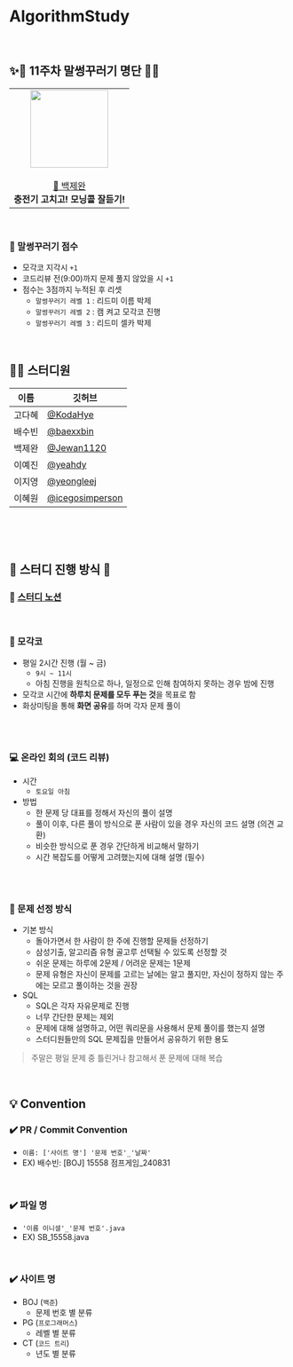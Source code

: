 # AlgorithmStudy

<br>

## ✨🔫 11주차 말썽꾸러기 명단 🔫✨

<table>
    <tr>
        <td height="140px" align="center">
            <a href="https://github.com/Jewan1120">
                <img src="https://avatars.githubusercontent.com/Jewan1120" width="140px" /> 
                <br><br> 🤪 백제완 
            </a>
            <br><strong>충전기 고치고! 모닝콜 잘듣기!</strong>
        </td>
    </tr>
</table>

<br>

### 🤪 말썽꾸러기 점수
- 모각코 지각시 `+1`
- 코드리뷰 전(9:00)까지 문제 풀지 않았을 시 `+1`
- 점수는 3점까지 누적된 후 리셋
   - `말썽꾸러기 레벨 1` : 리드미 이름 박제
   - `말썽꾸러기 레벨 2` : 캠 켜고 모각코 진행
   - `말썽꾸러기 레벨 3` : 리드미 셀카 박제 

<br>

## 👨‍💻 스터디원

| 이름  |깃허브|
|-----|---|
| 고다혜 |[@KodaHye](https://github.com/KodaHye)|
| 배수빈 |[@baexxbin](https://github.com/baexxbin)|
| 백제완 |[@Jewan1120](https://github.com/Jewan1120)|
| 이예진 |[@yeahdy](https://github.com/yeahdy)|
| 이지영 |[@yeongleej](https://github.com/yeongleej)|
| 이혜원 |[@icegosimperson](https://github.com/icegosimperson)|


<br>
<br>
<br>


## 🌟 스터디 진행 방식 🌟

### 📒 [스터디 노션](https://www.notion.so/5a33eb1d51c0428c8460dfa45452f66b?pvs=4)

<br>

### 🌱 모각코
* 평일 2시간 진행 (월 ~ 금)
    * `9시 ~ 11시`
    * 아침 진행을 원칙으로 하나, 일정으로 인해 참여하지 못하는 경우 밤에 진행
* 모각코 시간에 **하루치 문제를 모두 푸는 것**을 목표로 함
* 화상미팅을 통해 **화면 공유**를 하며 각자 문제 풀이

<br>
<br>

### 💻 온라인 회의 (코드 리뷰)
* 시간
    * `토요일 아침`
* 방법
    * 한 문제 당 대표를 정해서 자신의 풀이 설명
    * 풀이 이후, 다른 풀이 방식으로 푼 사람이 있을 경우 자신의 코드 설명 (의견 교환)
    * 비슷한 방식으로 푼 경우 간단하게 비교해서 말하기
    * 시간 복잡도를 어떻게 고려했는지에 대해 설명 (필수)

<br>
<br>

### 📝 문제 선정 방식
* 기본 방식
    * 돌아가면서 한 사람이 한 주에 진행할 문제들 선정하기
    * 삼성기출, 알고리즘 유형 골고루 선택될 수 있도록 선정할 것
    * 쉬운 문제는 하루에 2문제 / 어려운 문제는 1문제
    * 문제 유형은 자신이 문제를 고르는 날에는 알고 풀지만, 자신이 정하지 않는 주에는 모르고 풀이하는 것을 권장
* SQL
    * SQL은 각자 자유문제로 진행
    * 너무 간단한 문제는 제외
    * 문제에 대해 설명하고, 어떤 쿼리문을 사용해서 문제 풀이를 했는지 설명
    * 스터디원들만의 SQL 문제집을 만들어서 공유하기 위한 용도

 > 주말은 평일 문제 중 틀린거나 참고해서 푼 문제에 대해 복습

<br>

## 💡 Convention

### ✔️ PR / Commit Convention
- `이름: ['사이트 명'] '문제 번호'_'날짜'`
- EX) 배수빈: [BOJ] 15558 점프게임_240831

<br>

### ✔️ 파일 명
- `'이름 이니셜'_'문제 번호'.java`
- EX) SB_15558.java

<br>

### ✔️ 사이트 명
- BOJ (`백준`)
    - 문제 번호 별 분류
- PG (`프로그래머스`)
    - 레벨 별 분류
- CT (`코드 트리`)
    - 년도 별 분류

